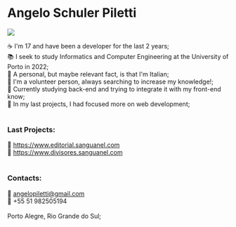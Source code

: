 # Angelo Schuler Piletti
[<img src="https://img.shields.io/badge/linkedin-%230077B5.svg?&style=for-the-badge&logo=linkedin&logoColor=white" />](https://www.linkedin.com/in/angelo-schuler-piletti-9045411a0/)

:coffee: I'm 17 and have been a developer for the last 2 years;<br>
:books: I seek to study Informatics and Computer Engineering at the University of Porto in 2022;<br>
:page_with_curl: A personal, but maybe relevant fact, is that I'm Italian;<br>
:ghost: I'm a volunteer person, always searching to increase my knowledge!;<br>
🎲 Currently studying back-end and trying to integrate it with my front-end know;<br>
:fax: In my last projects, I had focused more on web development;<br><br>

### Last Projects:<br>
:pushpin: https://www.editorial.sanguanel.com<br>
:pushpin: https://www.divisores.sanguanel.com<br><br>
  
  
### Contacts:<br>
  :email: angelopiletti@gmail.com <br>
  :iphone: +55 51 982505194 <br>
<br>
Porto Alegre, Rio Grande do Sul;
  
